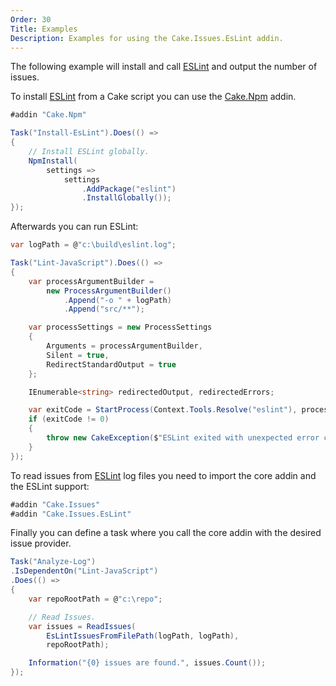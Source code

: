 ```yaml
---
Order: 30
Title: Examples
Description: Examples for using the Cake.Issues.EsLint addin.
---
```

The following example will install and call [ESLint] and output the number of issues.

To install [ESLint] from a Cake script you can use the [Cake.Npm] addin.

```csharp
#addin "Cake.Npm"

Task("Install-EsLint").Does(() =>
{
    // Install ESLint globally.
    NpmInstall(
        settings =>
            settings
                .AddPackage("eslint")
                .InstallGlobally());
});
```

Afterwards you can run ESLint:

```csharp
var logPath = @"c:\build\eslint.log";

Task("Lint-JavaScript").Does(() =>
{
    var processArgumentBuilder =
        new ProcessArgumentBuilder()
            .Append("-o " + logPath)
            .Append("src/**");

    var processSettings = new ProcessSettings 
    {
        Arguments = processArgumentBuilder,
        Silent = true,
        RedirectStandardOutput = true
    };

    IEnumerable<string> redirectedOutput, redirectedErrors;

    var exitCode = StartProcess(Context.Tools.Resolve("eslint"), processSettings, out redirectedOutput, out redirectedErrors);
    if (exitCode != 0)
    {
        throw new CakeException($"ESLint exited with unexpected error code: {exitCode}");
    }
});
```

To read issues from [ESLint] log files you need to import the core addin and the ESLint support:

```csharp
#addin "Cake.Issues"
#addin "Cake.Issues.EsLint"
```

Finally you can define a task where you call the core addin with the desired issue provider.

```csharp
Task("Analyze-Log")
.IsDependentOn("Lint-JavaScript")
.Does(() =>
{
    var repoRootPath = @"c:\repo";

    // Read Issues.
    var issues = ReadIssues(
        EsLintIssuesFromFilePath(logPath, logPath),
        repoRootPath);

    Information("{0} issues are found.", issues.Count());
});
```

[ESLint]: https://eslint.org
[Cake.Npm]: https://www.nuget.org/packages/Cake.Npm/